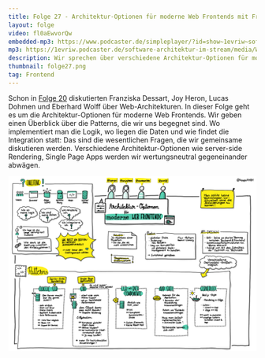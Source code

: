 ```yaml
---
title: Folge 27 - Architektur-Optionen für moderne Web Frontends mit Franziska Dessart, Joy Heron und Lucas Dohmen
layout: folge
video: fl0aEwvorQw
embedded-mp3: https://www.podcaster.de/simpleplayer/?id=show~1evriw~software-architektur-im-stream~pod-5fc10070677a6874244399&v=1606484605
mp3: https://1evriw.podcaster.de/software-architektur-im-stream/media/WebArchitekturOptionen.mp3
description: Wir sprechen über verschiedene Architektur-Optionen für moderen Frontends. 
thumbnail: folge27.png
tag: Frontend
---
```


Schon in [Folge
20](https://software-architektur.tv/2020/10/02/folge020.html)
diskutierten Franziska Dessart, Joy Heron, Lucas Dohmen und Eberhard
Wolff über Web-Architekturen. In dieser Folge geht es um die
Architektur-Optionen für moderne Web Frontends. Wir geben einen
Überblick über die Patterns, die wir uns begegnet sind. Wo
implementiert man die Logik, wo liegen die Daten und wie findet die
Integration statt: Das sind die wesentlichen Fragen, die wir
gemeinsame diskutieren werden. Verschiedene Architektur-Optionen wie
server-side Rendering, Single Page Apps werden wir wertungsneutral
gegeneinander abwägen.

![Sketchnotes](/sketchnotes/folge27.jpg)
